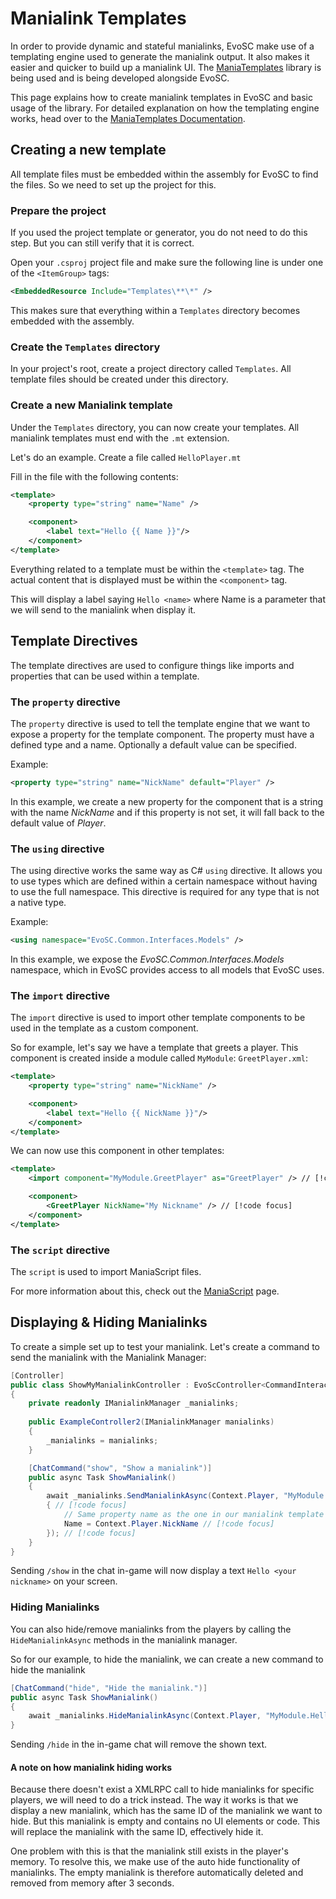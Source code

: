 # Manialink Templates

In order to provide dynamic and stateful manialinks, EvoSC make use of a templating engine used to generate the manialink output. It also makes it easier and quicker to build up a manialink UI. The [ManiaTemplates](https://github.com/EvoTM/ManiaTemplates) library is being used and is being developed alongside EvoSC.

This page explains how to create manialink templates in EvoSC and basic usage of the library. For detailed explanation on how the templating engine works, head over to the [ManiaTemplates Documentation](https://github.com/EvoTM/ManiaTemplates).

## Creating a new template
All template files must be embedded within the assembly for EvoSC to find the files. So we need to set up the project for this.

### Prepare the project
If you used the project template or generator, you do not need to do this step. But you can still verify that it is correct.

Open your `.csproj` project file and make sure the following line is under one of the `<ItemGroup>` tags:
```xml
<EmbeddedResource Include="Templates\**\*" />
```

This makes sure that everything within a `Templates` directory becomes embedded with the assembly.

### Create the `Templates` directory
In your project's root, create a project directory called `Templates`. All template files should be created under this directory.

### Create a new Manialink template
Under the `Templates` directory, you can now create your templates. All manialink templates must end with the `.mt` extension.

Let's do an example. Create a file called `HelloPlayer.mt`

Fill in the file with the following contents:
```xml
<template>
    <property type="string" name="Name" />

    <component>
        <label text="Hello {{ Name }}"/>
    </component>
</template>
```

Everything related to a template must be within the `<template>` tag. The actual content that is displayed must be within the `<component>` tag.

This will display a label saying `Hello <name>` where Name is a parameter that we will send to the manialink when display it.

## Template Directives
The template directives are used to configure things like imports and properties that can be used within a template.

### The `property` directive
The `property` directive is used to tell the template engine that we want to expose a property for the template component. The property must have a defined type and a name. Optionally a default value can be specified.

Example:
```xml
<property type="string" name="NickName" default="Player" />
```
In this example, we create a new property for the component that is a string with the name *NickName* and if this property is not set, it will fall back to the default value of *Player*.

### The `using` directive
The using directive works the same way as C# `using` directive. It allows you to use types which are defined within a certain namespace without having to use the full namespace. This directive is required for any type that is not a native type.

Example:
```xml
<using namespace="EvoSC.Common.Interfaces.Models" />
```
In this example, we expose the *EvoSC.Common.Interfaces.Models* namespace, which in EvoSC provides access to all models that EvoSC uses.

### The `import` directive
The `import` directive is used to import other template components to be used in the template as a custom component.

So for example, let's say we have a template that greets a player. This component is created inside a module called `MyModule`:
`GreetPlayer.xml`:
```xml
<template>
    <property type="string" name="NickName" />

    <component>
        <label text="Hello {{ NickName }}"/>
    </component>
</template>
```

We can now use this component in other templates:
```xml
<template>
    <import component="MyModule.GreetPlayer" as="GreetPlayer" /> // [!code focus]

    <component>
        <GreetPlayer NickName="My Nickname" /> // [!code focus]
    </component>
</template>
```

### The `script` directive
The `script` is used to import ManiaScript files.

For more information about this, check out the [ManiaScript](maniascript.md) page.

## Displaying & Hiding Manialinks
To create a simple set up to test your manialink. Let's create a command to send the manialink with the Manialink Manager:

```csharp
[Controller]
public class ShowMyManialinkController : EvoScController<CommandInteractionContext>
{
    private readonly IManialinkManager _manialinks;
    
    public ExampleController2(IManialinkManager manialinks)
    {
        _manialinks = manialinks;
    }

    [ChatCommand("show", "Show a manialink")]
    public async Task ShowManialink()
    {
        await _manialinks.SendManialinkAsync(Context.Player, "MyModule.HelloPlayer", new // [!code focus]
        { // [!code focus]
            // Same property name as the one in our manialink template // [!code focus]
            Name = Context.Player.NickName // [!code focus]
        }); // [!code focus]
    }
}
```

Sending `/show` in the chat in-game will now display a text `Hello <your nickname>` on your screen. 

### Hiding Manialinks
You can also hide/remove manialinks from the players by calling the `HideManialinkAsync` methods in the manialink manager.

So for our example, to hide the manialink, we can create a new command to hide the manialink

```csharp
[ChatCommand("hide", "Hide the manialink.")]
public async Task ShowManialink()
{
    await _manialinks.HideManialinkAsync(Context.Player, "MyModule.HelloPlayer"); // [!code focus]
}
```

Sending `/hide` in the in-game chat will remove the shown text.

#### A note on how manialink hiding works
Because there doesn't exist a XMLRPC call to hide manialinks for specific players, we will need to do a trick instead. The way it works is that we display a new manialink, which has the same ID of the manialink we want to hide. But this manialink is empty and contains no UI elements or code. This will replace the manialink with the same ID, effectively hide it.

One problem with this is that the manialink still exists in the player's memory. To resolve this, we make use of the auto hide functionality of manialinks. The empty manialink is therefore automatically deleted and removed from memory after 3 seconds.